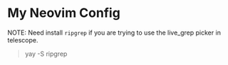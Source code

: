 # My Neovim Config

NOTE:   Need install `ripgrep` if you are trying to use the live_grep picker in
telescope. 

> yay -S ripgrep
